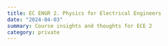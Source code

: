 ```yaml
---
title: EC ENGR 2. Physics for Electrical Engineers
date: "2024-04-03"
summary: Course insights and thoughts for ECE 2
category: private
---
```

